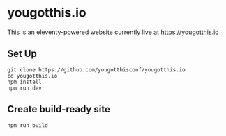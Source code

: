 # yougotthis.io

This is an eleventy-powered website currently live at <https://yougotthis.io>

## Set Up

```
git clone https://github.com/yougotthisconf/yougotthis.io
cd yougotthis.io
npm install
npm run dev
```

## Create build-ready site

```
npm run build
```